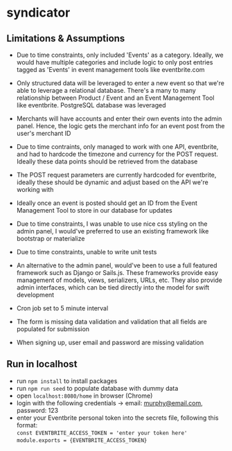 # syndicator

## Limitations & Assumptions
- Due to time constraints, only included 'Events' as a category. Ideally, we would have multiple categories and include logic to only post entries tagged as 'Events' in event management tools like eventbrite.com

- Only structured data will be leveraged to enter a new event so that we're able to leverage a relational database. There's a many to many relationship between Product / Event and an Event Management Tool like eventbrite. PostgreSQL database was leveraged

- Merchants will have accounts and enter their own events into the admin panel. Hence, the logic gets the merchant info for an event post from the user's merchant ID

- Due to time contraints, only managed to work with one API, eventbrite, and had to hardcode the timezone and currency for the POST request. Ideally these data points should be retrieved from the database

- The POST request parameters are currently hardcoded for eventbrite, ideally these should be dynamic and adjust based on the API we're working with

- Ideally once an event is posted should get an ID from the Event Management Tool to store in our database for updates

- Due to time constraints, I was unable to use nice css styling on the admin panel, I would've preferred to use an existing framework like bootstrap or materialize

- Due to time constraints, unable to write unit tests

- An alternative to the admin panel, would've been to use a full featured framework such as Django or Sails.js. These frameworks provide easy management of models, views, serializers, URLs, etc. They also provide admin interfaces, which can be tied directly into the model for swift development

- Cron job set to 5 minute interval

- The form is missing data validation and validation that all fields are populated for submission

- When signing up, user email and password are missing validation

## Run in localhost
- run `npm install` to install packages
- run `npm run seed` to populate database with dummy data
- open `localhost:8080/home` in browser (Chrome)
- login with the following credentials -> email: murphy@email.com, password: 123
- enter your Eventbrite personal token into the secrets file, following this format:\
            `const EVENTBRITE_ACCESS_TOKEN = 'enter your token here'`\
            `module.exports = {EVENTBRITE_ACCESS_TOKEN}`
